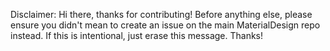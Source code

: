 Disclaimer:
Hi there, thanks for contributing! Before anything else, please ensure you didn't mean to create an issue on the main MaterialDesign repo instead.
If this is intentional, just erase this message. Thanks!
